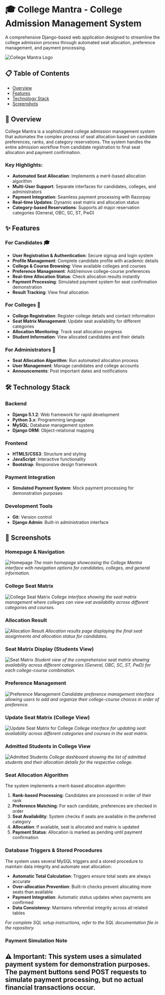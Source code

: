 # 🎓 College Mantra - College Admission Management System

A comprehensive Django-based web application designed to streamline the college admission process through automated seat allocation, preference management, and payment processing.

![College Mantra Logo](static/logo.jpg)

## 📋 Table of Contents

- [Overview](#overview)
- [Features](#features)
- [Technology Stack](#technology-stack)
- [Screenshots](#screenshots)


## 🎯 Overview

College Mantra is a sophisticated college admission management system that automates the complex process of seat allocation based on candidate preferences, ranks, and category reservations. The system handles the entire admission workflow from candidate registration to final seat allocation and payment confirmation.

### Key Highlights:
- **Automated Seat Allocation**: Implements a merit-based allocation algorithm
- **Multi-User Support**: Separate interfaces for candidates, colleges, and administrators
- **Payment Integration**: Seamless payment processing with Razorpay
- **Real-time Updates**: Dynamic seat matrix and allocation status
- **Category-based Reservations**: Supports all major reservation categories (General, OBC, SC, ST, PwD)

## ✨ Features

### For Candidates 🎓
- **User Registration & Authentication**: Secure signup and login system
- **Profile Management**: Complete candidate profile with academic details
- **College & Course Browsing**: View available colleges and courses
- **Preference Management**: Add/remove college-course preferences
- **Real-time Allocation Status**: Check allocation results instantly
- **Payment Processing**: Simulated payment system for seat confirmation demonstration
- **Result Tracking**: View final allocation 

### For Colleges 🏫
- **College Registration**: Register college details and contact information
- **Seat Matrix Management**: Update seat availability for different categories
- **Allocation Monitoring**: Track seat allocation progress
- **Student Information**: View allocated candidates and their details

### For Administrators 🔧

- **Seat Allocation Algorithm**: Run automated allocation process
- **User Management**: Manage candidates and college accounts
- **Announcements**: Post important dates and notifications


## 🛠 Technology Stack

### Backend
- **Django 5.1.2**: Web framework for rapid development
- **Python 3.x**: Programming language
- **MySQL**: Database management system
- **Django ORM**: Object-relational mapping

### Frontend
- **HTML5/CSS3**: Structure and styling
- **JavaScript**: Interactive functionality
- **Bootstrap**: Responsive design framework

### Payment Integration
- **Simulated Payment System**: Mock payment processing for demonstration purposes


### Development Tools
- **Git**: Version control
- **Django Admin**: Built-in administration interface

## 📸 Screenshots

### Homepage & Navigation
![Homepage](readme_photo/file_2025-07-03_11.10.35.png)
*The main homepage showcasing the College Mantra interface with navigation options for candidates, colleges, and general information.*

### College Seat Matrix
![College Seat Matrix](readme_photo/file_2025-07-03_11.53.29.png)
*College interface showing the seat matrix management where colleges can view eat availability across different categories and courses.*

### Allocation Result
![Allocation Result](readme_photo/file_2025-07-03_11.11.50.png)
*Allocation results page displaying the final seat assignments and allocation status for candidates.*

### Seat Matrix Display (Students View)
![Seat Matrix](readme_photo/file_2025-07-03_11.13.40.png)
*Student view of the comprehensive seat matrix showing availability across different categories (General, OBC, SC, ST, PwD) for each college-course combination.*

### Preference Management
![Preference Management](readme_photo/file_2025-07-03_11.11.10.png)
*Candidate preference management interface allowing users to add and organize their college-course choices in order of preference.*

### Update Seat Matrix (College View)
![Update Seat Matrix for College](readme_photo/file_2025-07-03_11.54.08.png)
*College interface for updating seat availability across different categories and courses in the seat matrix.*

### Admitted Students in College View
![Admitted Students](readme_photo/file_2025-07-03_12.16.23.png)
*College dashboard showing the list of admitted students and their allocation details for the respective college.*



### Seat Allocation Algorithm

The system implements a merit-based allocation algorithm:

1. **Rank-based Processing**: Candidates are processed in order of their rank
2. **Preference Matching**: For each candidate, preferences are checked in order
3. **Seat Availability**: System checks if seats are available in the preferred category
4. **Allocation**: If available, seat is allocated and matrix is updated
5. **Payment Status**: Allocation is marked as pending until payment confirmation

### Database Triggers & Stored Procedures

The system uses several MySQL triggers and a stored procedure to maintain data integrity and automate seat allocation:

- **Automatic Total Calculation**: Triggers ensure total seats are always accurate
- **Over-allocation Prevention**: Built-in checks prevent allocating more seats than available
- **Payment Integration**: Automatic status updates when payments are confirmed
- **Data Consistency**: Maintains referential integrity across all related tables

*For complete SQL setup instructions, refer to the SQL documentation file in the repository.*


### Payment Simulation Note

⚠️ **Important**: This system uses a simulated payment system for demonstration purposes. The payment buttons send POST requests to simulate payment processing, but no actual financial transactions occur.
---

